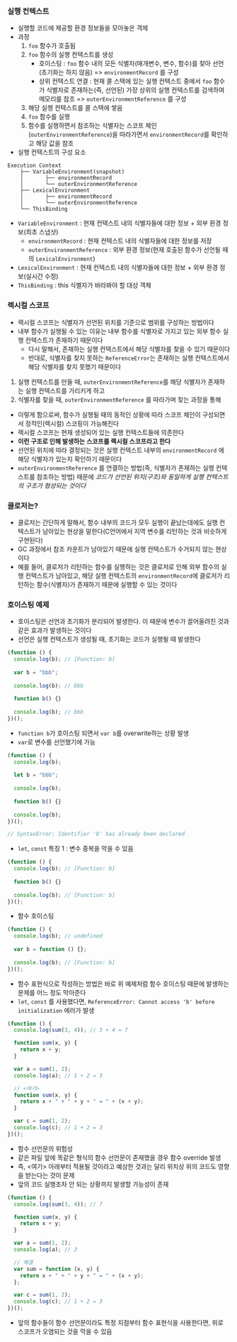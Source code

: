 ### 실행 컨텍스트

- 실행할 코드에 제공할 환경 정보들을 모아놓은 객체
- 과정
	1. `foo` 함수가 호출됨
	2. `foo` 함수의 실행 컨텍스트를 생성
	     - 호이스팅 : `foo` 함수 내의 모든 식별자(매개변수, 변수, 함수)를 찾아 선언(초기화는 하지 않음) => `environmentRecord` 를 구성
	     - 상위 컨텍스트 연결 : 현재 콜 스택에 있는 실행 컨텍스트 중에서 `foo` 함수가 식별자로 존재하는(즉, 선언된) 가장 상위의 실행 컨텍스트를 검색하여 메모리를 참조 => `outerEnvironmentReference` 를 구성
	3. 해당 실행 컨텍스트를 콜 스택에 쌓음
	4. `foo` 함수를 실행
	5. 함수를 실행하면서 참조하는 식별자는 스코프 체인(`outerEnvironmentReference`)을 따라가면서 `environmentRecord`를 확인하고 해당 값을 참조
- 실행 컨텍스트의 구성 요소

```
Execution Context
	├── VariableEnvironment(snapshot)
	│		├── environmentRecord
	│		└── outerEnvironmentReference
	├── LexicalEnvironment
	│		├── environmentRecord
	│		└── outerEnvironmentReference
	└── ThisBinding
```

- `VariableEnvironment` : 현재 컨텍스트 내의 식별자들에 대한 정보 + 외부 환경 정보(최초 스냅샷)
	- `environmentRecord` : 현재 컨텍스트 내의 식별자들에 대한 정보를 저장
	-  `outerEnvironmentReference` : 외부 환경 정보(현재 호출된 함수가 선언될 때의 `LexicalEnvironment`)
- `LexicalEnvironment` : 현재 컨텍스트 내의 식별자들에 대한 정보 + 외부 환경 정보(실시간 수정)
- `ThisBinding` : this 식별자가 바라봐야 할 대상 객체

### 렉시컬 스코프

- 렉시컬 스코프는 식별자가 선언된 위치를 기준으로 범위를 구성하는 방법이다
- 내부 함수가 실행될 수 있는 이유는 내부 함수를 식별자로 가지고 있는 외부 함수 실행 컨텍스트가 존재하기 때문이다
	- 다시 말해서, 존재하는 실행 컨텍스트에서 해당 식별자를 찾을 수 있기 때문이다
	- 반대로, 식별자를 찾지 못하는 `ReferenceError`는 존재하는 실행 컨텍스트에서 해당 식별자를 찾지 못했기 때문이다

1. 실행 컨텍스트를 만들 때, `outerEnvironmentReference`를 해당 식별자가 존재하는 실행 컨텍스트를 가리키게 하고
2. 식별자를 찾을 때, `outerEnvironmentReference` 를 따라가며 찾는 과정을 통해

- 이렇게 함으로써, 함수가 실행될 때의 동적인 상황에 따라 스코프 체인이 구성되면서 정적인(렉시컬) 스코핑이 가능해진다
- 렉시컬 스코프는 현재 생성되어 있는 실행 컨텍스트들에 의존한다
- **이런 구조로 인해 발생하는 스코프를 렉시컬 스코프라고 한다**
- 선언된 위치에 따라 결정되는 것은 실행 컨텍스트 내부의 `environmentRecord` 에 해당 식별자가 있는지 확인하기 때문이다
- `outerEnvironmentReference` 를 연결하는 방법(즉, 식별자가 존재하는 실행 컨텍스트를 참조하는 방법) 때문에 _코드가 선언된 위치(구조)와 동일하게 실행 컨텍스트의 구조가 형성되는 것이다_

### 클로저는?

- 클로저는 간단하게 말해서, 함수 내부의 코드가 모두 실행이 끝났는데에도 실행 컨텍스트가 남아있는 현상을 말한다(C언어에서 지역 변수를 리턴하는 것과 비슷하게 구현된다)
- GC 과정에서 참조 카운트가 남아있기 때문에 실행 컨텍스트가 수거되지 않는 현상이다
- 예를 들어, 클로저가 리턴하는 함수를 실행하는 것은 클로저로 인해 외부 함수의 실행 컨텍스트가 남아있고, 해당 실행 컨텍스트의 `environmentRecord`에 클로저가 리턴하는 함수(식별자)가 존재하기 때문에 실행할 수 있는 것이다

### 호이스팅 예제
- 호이스팅은 선언과 초기화가 분리되어 발생한다. 이 때문에 변수가 끌어올려진 것과 같은 효과가 발생하는 것이다
- 선언은 실행 컨텍스트가 생성될 때, 초기화는 코드가 실행될 때 발생한다

```js
(function () {
  console.log(b); // [Function: b]
  
  var b = "bbb";
  
  console.log(b); // bbb
  
  function b() {}
  
  console.log(b); // bbb
})();
```

- `function b`가 호이스팅 되면서 `var b`를 overwrite하는 상황 발생
- `var`로 변수를 선언했기에 가능

```js
(function () {
  console.log(b);
  
  let b = "bbb";
  
  console.log(b);
  
  function b() {}
  
  console.log(b);
})();

// SyntaxError: Identifier 'b' has already been declared
```

- `let`, `const` 특징 1 : 변수 중복을 막을 수 있음

```js
(function () {
  console.log(b); // [Function: b]
  
  function b() {}
  
  console.log(b); // [Function: b]
})();
```

- 함수 호이스팅

```js
(function () {
  console.log(b); // undefined
  
  var b = function () {};
  
  console.log(b); // [Function: b]
})();
```

- 함수 표현식으로 작성하는 방법은 바로 위 예제처럼 함수 호이스팅 때문에 발생하는 문제를 어느 정도 막아준다
- `let`, `const` 를 사용했다면, `ReferenceError: Cannot access 'b' before initialization` 에러가 발생

```js
(function () {
  console.log(sum(3, 4)); // 3 + 4 = 7

  function sum(x, y) {
    return x + y;
  }

  var a = sum(1, 2);
  console.log(a); // 1 + 2 = 3

  // <여기>
  function sum(x, y) {
    return x + " + " + y + " = " + (x + y);
  }

  var c = sum(1, 2);
  console.log(c); // 1 + 2 = 3
})();
```

- 함수 선언문의 위험성
- 같은 파일 앞에 똑같은 형식의 함수 선언문이 존재했을 경우 함수 override 발생
- 즉, <여기> 아래부터 적용될 것이라고 예상한 것과는 달리 위치상 위의 코드도 영향을 받는다는 것이 문제
- 앞의 코드 실행조차 안 되는 상황까지 발생할 가능성이 존재

```js
(function () {
  console.log(sum(3, 4)); // 7

  function sum(x, y) {
    return x + y;
  }

  var a = sum(1, 2);
  console.log(a); // 3

  // 해결
  var sum = function (x, y) {
    return x + " + " + y + " = " + (x + y);
  };

  var c = sum(1, 2);
  console.log(c); // 1 + 2 = 3
})();
```

- 앞의 함수들이 함수 선언문이라도 특정 지점부터 함수 표현식을 사용한다면, 위로 스코프가 오염되는 것을 막을 수 있음